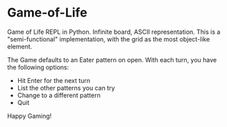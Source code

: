 # Game-of-Life
Game of Life REPL in Python.  Infinite board, ASCII representation.  This is a "semi-functional" implementation, with the grid as the most object-like element.

The Game defaults to an Eater pattern on open.  With each turn, you have the following options:

- Hit Enter for the next turn
- List the other patterns you can try
- Change to a different pattern
- Quit

Happy Gaming!
